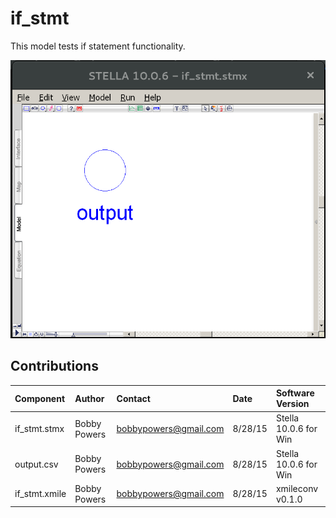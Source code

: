 if_stmt
============
This model tests if statement functionality.

![if_stmt stella screenshot](stella_screenshot.png)


Contributions
-------------

| Component           | Author          | Contact                    | Date    | Software Version        |
|:------------------- |:--------------- |:-------------------------- |:------- |:----------------------- |
| if_stmt.stmx        | Bobby Powers    | bobbypowers@gmail.com      | 8/28/15 | Stella 10.0.6 for Win   |
| output.csv          | Bobby Powers    | bobbypowers@gmail.com      | 8/28/15 | Stella 10.0.6 for Win   |
| if_stmt.xmile       | Bobby Powers    | bobbypowers@gmail.com      | 8/28/15 | xmileconv v0.1.0        |
